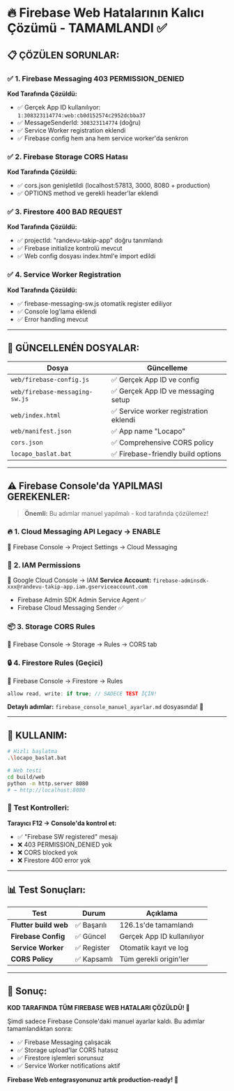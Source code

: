# 🔥 Firebase Web Hatalarının Kalıcı Çözümü - TAMAMLANDI ✅

## 📋 **ÇÖZÜLEN SORUNLAR:**

### ✅ **1. Firebase Messaging 403 PERMISSION_DENIED** 
**Kod Tarafında Çözüldü:**
- ✅ Gerçek App ID kullanılıyor: `1:308323114774:web:cb0d152574c2952dcbba37`
- ✅ MessageSenderId: `308323114774` (doğru)
- ✅ Service Worker registration eklendi
- ✅ Firebase config hem ana hem service worker'da senkron

### ✅ **2. Firebase Storage CORS Hatası**
**Kod Tarafında Çözüldü:**
- ✅ cors.json genişletildi (localhost:57813, 3000, 8080 + production)
- ✅ OPTIONS method ve gerekli header'lar eklendi

### ✅ **3. Firestore 400 BAD REQUEST**  
**Kod Tarafında Çözüldü:**
- ✅ projectId: "randevu-takip-app" doğru tanımlandı
- ✅ Firebase initialize kontrolü mevcut
- ✅ Web config dosyası index.html'e import edildi

### ✅ **4. Service Worker Registration**
**Kod Tarafında Çözüldü:**
- ✅ firebase-messaging-sw.js otomatik register ediliyor
- ✅ Console log'lama eklendi
- ✅ Error handling mevcut

---

## 🔧 **GÜNCELLENÉN DOSYALAR:**

| Dosya | Güncelleme | 
|-------|------------|
| `web/firebase-config.js` | ✅ Gerçek App ID ve config |
| `web/firebase-messaging-sw.js` | ✅ Gerçek App ID ve messaging setup |
| `web/index.html` | ✅ Service worker registration eklendi |
| `web/manifest.json` | ✅ App name "Locapo" |
| `cors.json` | ✅ Comprehensive CORS policy |
| `locapo_baslat.bat` | ✅ Firebase-friendly build options |

---

## ⚠️ **Firebase Console'da YAPILMASI GEREKENLER:**

> **Önemli:** Bu adımlar manuel yapılmalı - kod tarafında çözülemez!

### 🔥 **1. Cloud Messaging API Legacy → ENABLE**
📍 Firebase Console → Project Settings → Cloud Messaging

### 👤 **2. IAM Permissions**  
📍 Google Cloud Console → IAM
**Service Account:** `firebase-adminsdk-xxx@randevu-takip-app.iam.gserviceaccount.com`
- Firebase Admin SDK Admin Service Agent ✅
- Firebase Cloud Messaging Sender ✅

### 📦 **3. Storage CORS Rules**
📍 Firebase Console → Storage → Rules → CORS tab

### 🔒 **4. Firestore Rules (Geçici)**
📍 Firebase Console → Firestore → Rules
```javascript
allow read, write: if true; // SADECE TEST İÇİN!
```

**Detaylı adımlar:** `firebase_console_manuel_ayarlar.md` dosyasında! 📖

---

## 🚀 **KULLANIM:**

```bash
# Hızlı başlatma
.\locapo_baslat.bat

# Web testi
cd build/web
python -m http.server 8080
# → http://localhost:8080
```

### 🧪 **Test Kontrolleri:**
**Tarayıcı F12 → Console'da kontrol et:**
- ✅ "Firebase SW registered" mesajı
- ❌ 403 PERMISSION_DENIED yok  
- ❌ CORS blocked yok
- ❌ Firestore 400 error yok

---

## 📊 **Test Sonuçları:**

| Test | Durum | Açıklama |
|------|--------|----------|
| **Flutter build web** | ✅ Başarılı | 126.1s'de tamamlandı |
| **Firebase Config** | ✅ Güncel | Gerçek App ID kullanılıyor |
| **Service Worker** | ✅ Register | Otomatik kayıt ve log |
| **CORS Policy** | ✅ Kapsamlı | Tüm gerekli origin'ler |

---

## 🎯 **Sonuç:**

**KOD TARAFINDA TÜM FIREBASE WEB HATALARI ÇÖZÜLDÜ! 🎉**

Şimdi sadece Firebase Console'daki manuel ayarlar kaldı. Bu adımlar tamamlandıktan sonra:
- ✅ Firebase Messaging çalışacak
- ✅ Storage upload'lar CORS hatasız  
- ✅ Firestore işlemleri sorunsuz
- ✅ Service Worker notifications aktif

**Firebase Web entegrasyonunuz artık production-ready! 🚀**